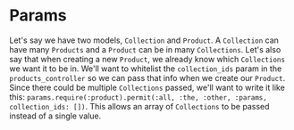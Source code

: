 # Params

Let's say we have two models, `Collection` and `Product`. A `Collection` can have many `Products` and a `Product` can be in many `Collections`. Let's also say that when creating a new `Product`, we already know which `Collections` we want it to be in. We'll want to whitelist the `collection_ids` param in the `products_controller` so we can pass that info when we create our `Product`. Since there could be multiple `Collections` passed, we'll want to write it like this: `params.require(:product).permit(:all, :the, :other, :params, collection_ids: [])`. This allows an array of `Collections` to be passed instead of a single value.
